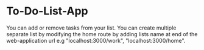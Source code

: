 # To-Do-List-App
You can add or remove tasks from your list.
You can create multiple separate list by modifying the home route by adding lists name at end of the web-application url e.g "localhost:3000/work", "localhost:3000/home".
